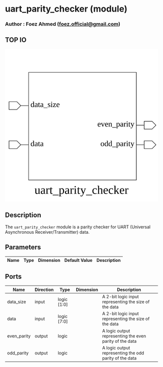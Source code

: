 # uart_parity_checker (module)

### Author : Foez Ahmed (foez.official@gmail.com)

## TOP IO
<img src="./uart_parity_checker_top.svg">

## Description

The `uart_parity_checker` module is a parity checker for UART (Universal Asynchronous Receiver/Transmitter) data.

## Parameters
|Name|Type|Dimension|Default Value|Description|
|-|-|-|-|-|

## Ports
|Name|Direction|Type|Dimension|Description|
|-|-|-|-|-|
|data_size|input|logic [1:0]|| A 2-bit logic input representing the size of the data|
|data|input|logic [7:0]|| A 2-bit logic input representing the size of the data|
|even_parity|output|logic|| A logic output representing the even parity of the data|
|odd_parity|output|logic|| A logic output representing the odd parity of the data|
